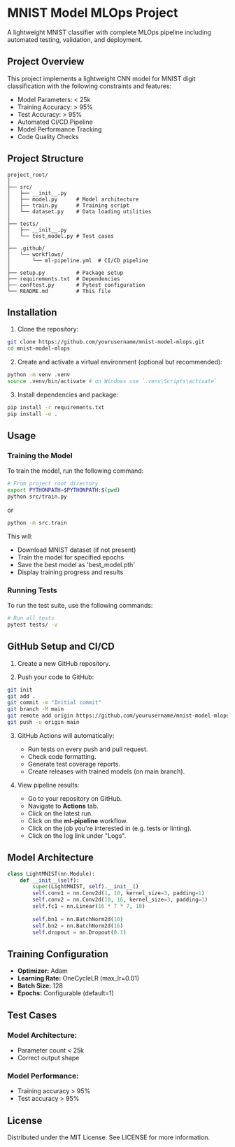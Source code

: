 
# MNIST Model MLOps Project

A lightweight MNIST classifier with complete MLOps pipeline including automated testing, validation, and deployment.

## Project Overview

This project implements a lightweight CNN model for MNIST digit classification with the following constraints and features:

- Model Parameters: < 25k
- Training Accuracy: > 95%
- Test Accuracy: > 95%
- Automated CI/CD Pipeline
- Model Performance Tracking
- Code Quality Checks

## Project Structure

```
project_root/
│
├── src/
│   ├── __init__.py
│   ├── model.py      # Model architecture
│   ├── train.py      # Training script
│   └── dataset.py    # Data loading utilities
│
├── tests/
│   ├── __init__.py
│   └── test_model.py # Test cases
│
├── .github/
│   └── workflows/
│       └── ml-pipeline.yml  # CI/CD pipeline
│
├── setup.py          # Package setup
├── requirements.txt  # Dependencies
├── conftest.py       # Pytest configuration
└── README.md         # This file
```

## Installation

1. Clone the repository:

```bash
git clone https://github.com/yourusername/mnist-model-mlops.git
cd mnist-model-mlops
```

2. Create and activate a virtual environment (optional but recommended):

```bash
python -m venv .venv
source .venv/bin/activate # on Windows use `.venv\Scripts\activate`
```

3. Install dependencies and package:

```bash
pip install -r requirements.txt
pip install -e .
```

## Usage

### Training the Model

To train the model, run the following command:

```bash
# From project root directory
export PYTHONPATH=$PYTHONPATH:$(pwd)
python src/train.py
```
or
```bash
python -m src.train
```
This will:
- Download MNIST dataset (if not present)
- Train the model for specified epochs
- Save the best model as 'best_model.pth'
- Display training progress and results

### Running Tests

To run the test suite, use the following commands:

```bash
# Run all tests
pytest tests/ -v
```

## GitHub Setup and CI/CD

1. Create a new GitHub repository.

2. Push your code to GitHub:

```bash
git init
git add .
git commit -m "Initial commit"
git branch -M main
git remote add origin https://github.com/yourusername/mnist-model-mlops.git
git push -u origin main
```

3. GitHub Actions will automatically:
   - Run tests on every push and pull request.
   - Check code formatting.
   - Generate test coverage reports.
   - Create releases with trained models (on main branch).

4. View pipeline results:
   - Go to your repository on GitHub.
   - Navigate to **Actions** tab.
   - Click on the latest run.
   - Click on the **ml-pipeline** workflow.
   - Click on the job you're interested in (e.g. tests or linting).
   - Click on the log link under "Logs".

## Model Architecture

```python
class LightMNIST(nn.Module):
    def __init__(self):
        super(LightMNIST, self).__init__()
        self.conv1 = nn.Conv2d(1, 10, kernel_size=3, padding=1)
        self.conv2 = nn.Conv2d(10, 16, kernel_size=3, padding=1)
        self.fc1 = nn.Linear(16 * 7 * 7, 10)
        
        self.bn1 = nn.BatchNorm2d(10)
        self.bn2 = nn.BatchNorm2d(16)
        self.dropout = nn.Dropout(0.1)
```

## Training Configuration

- **Optimizer:** Adam
- **Learning Rate:** OneCycleLR (max_lr=0.01)
- **Batch Size:** 128
- **Epochs:** Configurable (default=1)

## Test Cases

### Model Architecture:
- Parameter count < 25k
- Correct output shape

### Model Performance:
- Training accuracy > 95%
- Test accuracy > 95%

## License

Distributed under the MIT License. See LICENSE for more information.
